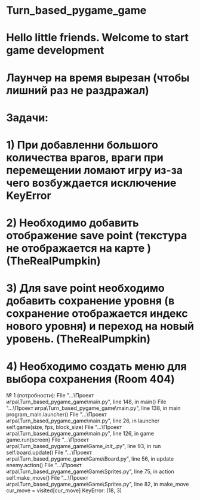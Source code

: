 # Turn_based_pygame_game
# Hello little friends. Welcome to start game development
# Лаунчер на время вырезан (чтобы лишний раз не раздражал)
# Задачи:
#   1) При добавленни большого количества врагов, враги при перемещении ломают игру из-за чего возбуждается исключение KeyError
#   2) Необходимо добавить отображение save point (текстура не отображается на карте ) (TheRealPumpkin)
#   3) Для save point необходимо добавить сохранение уровня (в сохранение отображается индекс нового уровня) и переход на новый уровень. (TheRealPumpkin)
#   4) Необходимо создать меню для выбора сохранения (Room 404)

№ 1 (потробности):
    File "...\Проект игра\Turn_based_pygame_game\main.py", line 148, in <module>
      main()
    File "...\Проект игра\Turn_based_pygame_game\main.py", line 138, in main
      program_main.launcher()
    File "...\Проект игра\Turn_based_pygame_game\main.py", line 26, in launcher
      self.game(size, fps, block_size)
    File "...\Проект игра\Turn_based_pygame_game\main.py", line 126, in game
      game.run(screen)
    File "...\Проект игра\Turn_based_pygame_game\Game\__init__.py", line 93, in run
      self.board.update()
    File "...\Проект игра\Turn_based_pygame_game\Game\Board.py", line 56, in update
      enemy.action()
    File "...\Проект игра\Turn_based_pygame_game\Game\Sprites.py", line 75, in action
      self.make_move()
    File "...\Проект игра\Turn_based_pygame_game\Game\Sprites.py", line 82, in make_move
      cur_move = visited[cur_move]
KeyError: (18, 3)